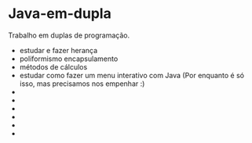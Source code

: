 # Java-em-dupla
Trabalho em duplas de programação. 


- estudar e fazer herança 
- poliformismo encapsulamento
- métodos de cálculos
- estudar como fazer um menu interativo com Java
(Por enquanto é só isso, mas precisamos nos empenhar :)
- 
-
-
-
-
-